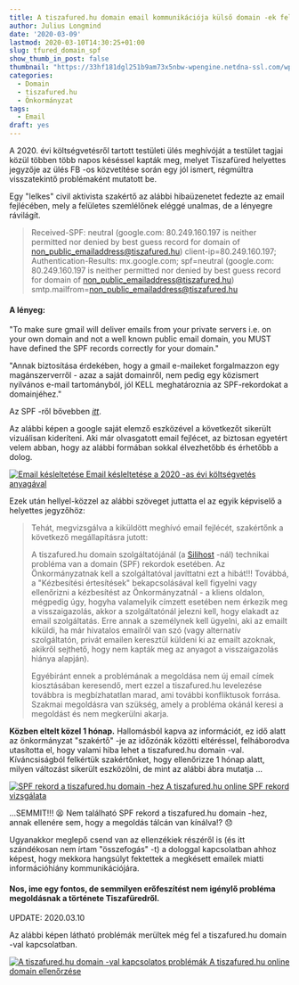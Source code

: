 ```yaml
---
title: A tiszafured.hu domain email kommunikációja külső domain -ek felé
author: Julius Longmind
date: '2020-03-09'
lastmod: 2020-03-10T14:30:25+01:00
slug: tfured_domain_spf
show_thumb_in_post: false
thumbnail: "https://33hf181dgl251b9am73x5nbw-wpengine.netdna-ssl.com/wp-content/uploads/2018/03/SPF-1.png"
categories:
  - Domain
  - tiszafured.hu
  - Önkormányzat
tags:
  - Email
draft: yes
---
```


A 2020. évi költségvetésről tartott testületi ülés meghívóját a testület tagjai közül többen több napos késéssel kapták meg, melyet Tiszafüred helyettes jegyzője az ülés FB -os közvetítése során egy jól ismert, régmúltra visszatekintő problémaként mutatott be.

<!--more-->

Egy "lelkes" civil aktivista szakértő az alábbi hibaüzenetet fedezte az email fejlécében, mely a felületes szemlélőnek eléggé unalmas, de a lényegre rávilágít.

> Received-SPF: neutral (google.com: 80.249.160.197 is neither permitted nor denied by best guess record for domain of non_public_emailaddress@tiszafured.hu) client-ip=80.249.160.197;
> Authentication-Results: mx.google.com;
>       spf=neutral (google.com: 80.249.160.197 is neither permitted nor denied by best guess record for domain of non_public_emailaddress@tiszafured.hu) smtp.mailfrom=non_public_emailaddress@tiszafured.hu

#### A lényeg:

"To make sure gmail will deliver emails from your private servers i.e. on your own domain and not a well known public email domain, you MUST have defined the SPF records correctly for your domain."

"Annak biztosítása érdekében, hogy a gmail e-maileket forgalmazzon egy magánszerverről - azaz a saját domainről, nem pedig egy közismert nyilvános e-mail tartományból, jól KELL meghatároznia az SPF-rekordokat a domainjéhez."

Az SPF -ről bővebben *[itt](http://www.open-spf.org/Introduction)*.

Az alábbi képen a google saját elemző eszközével a következőt sikerült vizuálisan kideríteni. Aki már olvasgatott email fejlécet, az biztosan egyetért velem abban, hogy az alábbi formában sokkal élvezhetőbb és érhetőbb a dolog.

[![Email késleltetése](http://5350.ddns.net//images/3days_delay_email.png) Email késleltetése a 2020 -as évi költségvetés anyagával](http://5350.ddns.net//images/3days_delay_email.png)

Ezek után hellyel-közzel az alábbi szöveget juttatta el az egyik képviselő a helyettes jegyzőhöz:

>Tehát, megvizsgálva a kiküldött meghívó email fejlécét, szakértőnk a következő megállapításra jutott:
>
>A tiszafured.hu domain szolgáltatójánál (a [Silihost](https://www.silihost.hu/)  -nál) technikai probléma van a domain (SPF) rekordok esetében. Az Önkormányzatnak kell a szolgáltatóval javíttatni ezt a hibát!!!
Továbbá, a "Kézbesítési értesítések" bekapcsolásával kell figyelni vagy ellenőrizni a kézbesítést az Önkormányzatnál - a kliens oldalon, mégpedig úgy, hogyha valamelyik címzett esetében nem érkezik meg a visszaigazolás, akkor a szolgáltatónál jelezni kell, hogy elakadt az email szolgáltatás. Erre annak a személynek kell ügyelni, aki az emailt kiküldi, ha már hivatalos emailről van szó (vagy alternatív szolgáltatón, privát emailen keresztül küldeni ki az emailt azoknak, akikről sejthető, hogy nem kapták meg az anyagot a visszaigazolás hiánya alapján).
>
>Egyébiránt ennek a problémának a megoldása nem új email címek kiosztásában keresendő, mert ezzel a tiszafured.hu levelezése továbbra is megbízhatatlan marad, ami további konfliktusok forrása. Szakmai megoldásra van szükség, amely a probléma okánál keresi a megoldást és nem megkerülni akarja.

**Közben eltelt közel 1 hónap.** Hallomásból kapva az információt, ez idő alatt az önkormányzat "szakértő" -je az időzónák közötti eltéréssel, felháborodva utasította el, hogy valami hiba lehet a tiszafured.hu domain -val. Kíváncsiságból felkértük szakértőnket, hogy ellenőrizze 1 hónap alatt, milyen változást sikerült eszközölni, de mint az alábbi ábra mutatja ...

[![SPF rekord a tiszafured.hu domain -hez](http://5350.ddns.net//images/tfured_spf_rec.png) A tiszafured.hu online SPF rekord vizsgálata](http://5350.ddns.net//images/tfured_spf_rec.png)

...SEMMIT!!!  :tired_face: Nem található SPF rekord a tiszafured.hu domain -hez, annak ellenére sem, hogy a megoldás tálcán van kínálva!?  :disappointed:

Ugyanakkor meglepő csend van az ellenzékiek részéről is (és itt szándékosan nem írtam "összefogás" -t) a dologgal kapcsolatban ahhoz képest, hogy mekkora hangsúlyt fektettek a megkésett emailek miatti információhiány kommunikációjára.

#### Nos, ime egy fontos, de semmilyen erőfeszítést nem igénylő probléma megoldásnak a története Tiszafüredről.

UPDATE: 2020.03.10

Az alábbi képen látható problémák merültek még fel a tiszafured.hu domain -val kapcsolatban.

[![A tiszafured.hu domain -val kapcsolatos problémák](http://5350.ddns.net//images/tfured_domain_issue.png) A tiszafured.hu online domain ellenőrzése](http://5350.ddns.net//images/tfured_domain_issue.png)